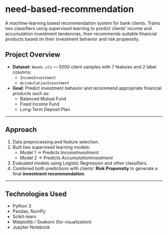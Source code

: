 # need-based-recommendation
A machine-learning based recommendation system for bank clients. Trains two classifiers using supervised learning to predict clients’ income and accumulation investment tendencies, then recommends suitable financial products based on their investment behavior and risk propensity.

##  Project Overview
- **Dataset:** `Needs.xls` — 5000 client samples with 7 features and 2 label columns:
  - `IncomeInvestment`
  - `AccumulationInvestment`
- **Goal:** Predict investment behavior and recommend appropriate financial products such as:
  - Balanced Mutual Fund  
  - Fixed Income Fund  
  - Long-Term Deposit Plan  

---
##  Approach
1. Data preprocessing and feature selection.  
2. Built two supervised learning models:
   - Model 1 → Predicts *IncomeInvestment*
   - Model 2 → Predicts *AccumulationInvestment*
3. Evaluated models using Logistic Regression and other classifiers.  
4. Combined both predictions with clients’ **Risk Propensity** to generate a final **investment recommendation**.

---

##  Technologies Used
- Python 3  
- Pandas, NumPy  
- Scikit-learn  
- Matplotlib / Seaborn (for visualization)  
- Jupyter Notebook  


